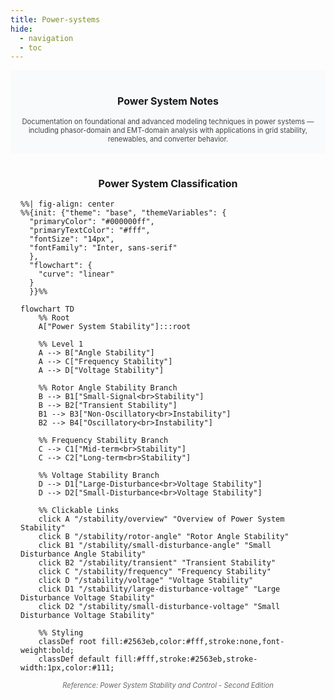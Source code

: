 ```yaml
---
title: Power-systems
hide:
  - navigation
  - toc
---
```


<section style="padding:1rem 1rem; text-align:center; background:#f9fafb;">
  <h1 style="font-size:1rem; margin-bottom:1rem;">Power System Notes</h1>
  <p style="max-width:720px; margin:0 auto; font-size:0.7rem; color:#444;">
    Documentation on foundational and advanced modeling techniques in power systems — including phasor-domain and EMT-domain analysis with applications in grid stability, renewables, and converter behavior.
  </p>
</section>

<div style="justify-content:center; overflow-x:auto; padding:1rem;">
  <h1 style="text-align:center; font-size:1rem; margin-bottom:1rem;">Power System Classification</h1>

```mermaid
%%| fig-align: center
%%{init: {"theme": "base", "themeVariables": {
  "primaryColor": "#000000ff",
  "primaryTextColor": "#fff",
  "fontSize": "14px",
  "fontFamily": "Inter, sans-serif"
  },
  "flowchart": {
    "curve": "linear"
  }
  }}%%

flowchart TD
    %% Root
    A["Power System Stability"]:::root

    %% Level 1
    A --> B["Angle Stability"]
    A --> C["Frequency Stability"]
    A --> D["Voltage Stability"]

    %% Rotor Angle Stability Branch
    B --> B1["Small-Signal<br>Stability"]
    B --> B2["Transient Stability"]
    B1 --> B3["Non-Oscillatory<br>Instability"]
    B2 --> B4["Oscillatory<br>Instability"]

    %% Frequency Stability Branch
    C --> C1["Mid-term<br>Stability"]
    C --> C2["Long-term<br>Stability"]

    %% Voltage Stability Branch
    D --> D1["Large-Disturbance<br>Voltage Stability"]
    D --> D2["Small-Disturbance<br>Voltage Stability"]

    %% Clickable Links
    click A "/stability/overview" "Overview of Power System Stability"
    click B "/stability/rotor-angle" "Rotor Angle Stability"
    click B1 "/stability/small-disturbance-angle" "Small Disturbance Angle Stability"
    click B2 "/stability/transient" "Transient Stability"
    click C "/stability/frequency" "Frequency Stability"
    click D "/stability/voltage" "Voltage Stability"
    click D1 "/stability/large-disturbance-voltage" "Large Disturbance Voltage Stability"
    click D2 "/stability/small-disturbance-voltage" "Small Disturbance Voltage Stability"

    %% Styling
    classDef root fill:#2563eb,color:#fff,stroke:none,font-weight:bold;
    classDef default fill:#fff,stroke:#2563eb,stroke-width:1px,color:#111;
```
<p style="text-align:center; justify-content:center; font-size:0.7rem; color:#666; font-style:italic; margin-top:0.5rem;">
  Reference: Power System Stability and Control - Second Edition
</p>

<style>
.md-typeset .mermaid > svg {
  max-width: none !important;
  width: 100% !important;
  margin: 0 auto !important;
  display: block !important;
}
</style>
</div>